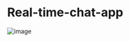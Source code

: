 # Real-time-chat-app
![image](https://github.com/surajb1515/Real-time-chat-app/assets/114643115/6e2798f1-2798-4664-ab72-4ca452296bf6)
